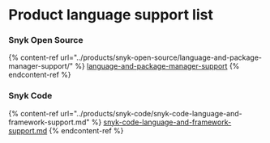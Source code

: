 # Product language support list

### Snyk Open Source

{% content-ref url="../products/snyk-open-source/language-and-package-manager-support/" %}
[language-and-package-manager-support](../products/snyk-open-source/language-and-package-manager-support/)
{% endcontent-ref %}

### Snyk Code

{% content-ref url="../products/snyk-code/snyk-code-language-and-framework-support.md" %}
[snyk-code-language-and-framework-support.md](../products/snyk-code/snyk-code-language-and-framework-support.md)
{% endcontent-ref %}
